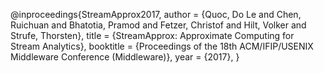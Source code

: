 @inproceedings{StreamApprox2017,
 author = {Quoc, Do Le and Chen, Ruichuan and Bhatotia, Pramod and Fetzer, Christof and Hilt, Volker and Strufe, Thorsten},
 title = {StreamApprox: Approximate Computing for Stream Analytics},
 booktitle = {Proceedings of the 18th ACM/IFIP/USENIX Middleware Conference (Middleware)},
 year = {2017},
} 
